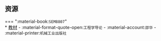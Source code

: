 ## 资源  
=== ":material-book:`SEM8807`"  
    * [教材](https://api.hanximeng.com/lanzou/?url=https://cqu-openlib.lanzout.com/iBuU42athvkf&type=down) - :material-format-quote-open:`工程学导论` - :material-account:`邵华` - :material-printer:`机械工业出版社`  